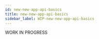 ```yaml
---
id: new-new-app-api-basics
title: new-new-app-api-basics
sidebar_label: WIP-new-new-app-api-basics
---
```



WORK IN PROGRESS
        